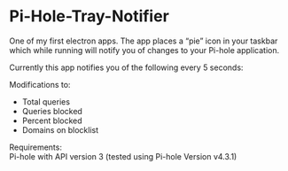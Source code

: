# Pi-Hole-Tray-Notifier

One of my first electron apps. The app places a “pie” icon in your taskbar which while running will notify you of changes to your Pi-hole application.

Currently this app notifies you of the following every 5 seconds:  
  
  Modifications to:
* Total queries
* Queries blocked
* Percent blocked
* Domains on blocklist

Requirements:  
Pi-hole with API version 3 (tested using Pi-hole Version v4.3.1)


